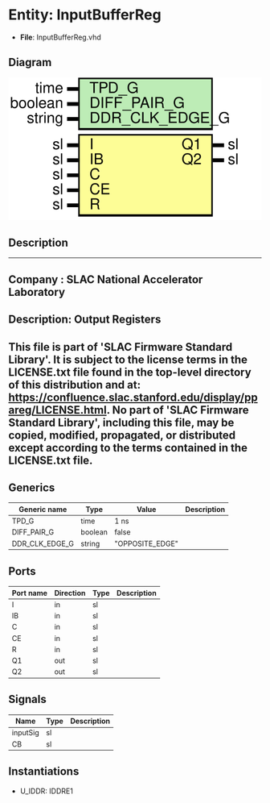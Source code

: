 # Entity: InputBufferReg

- **File**: InputBufferReg.vhd
## Diagram

![Diagram](InputBufferReg.svg "Diagram")
## Description

-----------------------------------------------------------------------------
 Company    : SLAC National Accelerator Laboratory
-----------------------------------------------------------------------------
 Description: Output Registers
-----------------------------------------------------------------------------
 This file is part of 'SLAC Firmware Standard Library'.
 It is subject to the license terms in the LICENSE.txt file found in the
 top-level directory of this distribution and at:
    https://confluence.slac.stanford.edu/display/ppareg/LICENSE.html.
 No part of 'SLAC Firmware Standard Library', including this file,
 may be copied, modified, propagated, or distributed except according to
 the terms contained in the LICENSE.txt file.
-----------------------------------------------------------------------------
## Generics

| Generic name   | Type    | Value           | Description |
| -------------- | ------- | --------------- | ----------- |
| TPD_G          | time    | 1 ns            |             |
| DIFF_PAIR_G    | boolean | false           |             |
| DDR_CLK_EDGE_G | string  | "OPPOSITE_EDGE" |             |
## Ports

| Port name | Direction | Type | Description |
| --------- | --------- | ---- | ----------- |
| I         | in        | sl   |             |
| IB        | in        | sl   |             |
| C         | in        | sl   |             |
| CE        | in        | sl   |             |
| R         | in        | sl   |             |
| Q1        | out       | sl   |             |
| Q2        | out       | sl   |             |
## Signals

| Name     | Type | Description |
| -------- | ---- | ----------- |
| inputSig | sl   |             |
| CB       | sl   |             |
## Instantiations

- U_IDDR: IDDRE1
